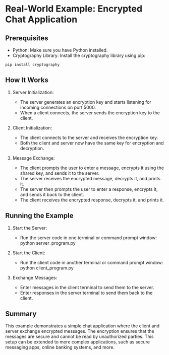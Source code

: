 # Real-World Example: Encrypted Chat Application

## Prerequisites  
  
- Python: Make sure you have Python installed.
- Cryptography Library: Install the cryptography library using pip:
```
pip install cryptography
```

## How It Works
 
1. Server Initialization:
    - The server generates an encryption key and starts listening for incoming connections on port 5000.
    - When a client connects, the server sends the encryption key to the client.

2. Client Initialization:
    - The client connects to the server and receives the encryption key.
    - Both the client and server now have the same key for encryption and decryption.

3. Message Exchange:
    - The client prompts the user to enter a message, encrypts it using the shared key, and sends it to the server.
    - The server receives the encrypted message, decrypts it, and prints it.
    - The server then prompts the user to enter a response, encrypts it, and sends it back to the client.
    - The client receives the encrypted response, decrypts it, and prints it.

## Running the Example

1. Start the Server:
    - Run the server code in one terminal or command prompt window: python server_program.py  
 
2. Start the Client:
    - Run the client code in another terminal or command prompt window: python client_program.py  
 
3. Exchange Messages:
    - Enter messages in the client terminal to send them to the server.
    - Enter responses in the server terminal to send them back to the client.

## Summary

This example demonstrates a simple chat application where the client and server exchange encrypted messages. The encryption ensures that the messages are secure and cannot be read by unauthorized parties. This setup can be extended to more complex applications, such as secure messaging apps, online banking systems, and more.